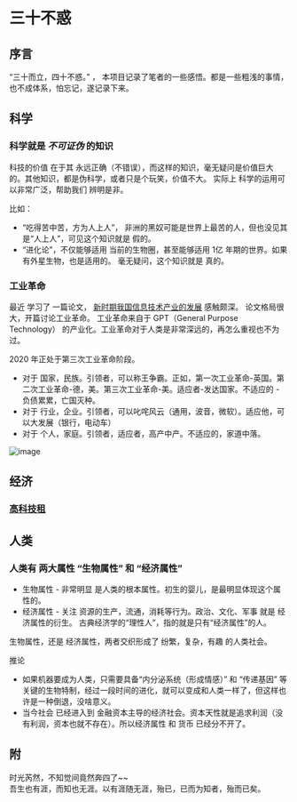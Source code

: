 # 三十不惑

## 序言

“三十而立，四十不惑。” ， 本项目记录了笔者的一些感悟。都是一些粗浅的事情，也不成体系，怕忘记，遂记录下来。


## 科学

### 科学就是 *不可证伪* 的知识

科技的价值 在于其 永远正确（不错误），而这样的知识，毫无疑问是价值巨大的。其他知识，都是伪科学，或者只是个玩笑，价值不大。
实际上 科学的运用可以非常广泛，帮助我们 辨明是非。

比如：
  * “吃得苦中苦，方为人上人”， 非洲的黑奴可能是世界上最苦的人，但也没见其是“人上人”，可见这个知识就是 假的。
  * “进化论”，不仅能够适用 当前的生物圈，甚至能够适用 1亿 年期的世界。如果有外星生物，也是适用的。 毫无疑问，这个知识就是 真的。
  
### 工业革命

最近 学习了 一篇论文， [新时期我国信息技术产业的发展](http://news.sohu.com/a/613466087_120678874) 感触颇深。 论文格局很大，开篇讨论工业革命。
工业革命来自于 GPT（General Purpose Technology） 的产业化。工业革命对于人类是非常深远的，再怎么重视也不为过。

2020 年正处于第三次工业革命阶段。
 - 对于 国家，民族。引领者，可以称王争霸。正如，第一次工业革命-英国。第二次工业革命-德，美。第三次工业革命-美。适应者-发达国家。不适应的 - 负债累累，亡国灭种。
 - 对于 行业，企业。引领者，可以叱咤风云（通用，波音，微软）。适应他，可以大发展（银行，电动车）
 - 对于 个人，家庭。引领者，适应者，高产中产。不适应的，家道中落。
 
![image](https://user-images.githubusercontent.com/1469319/216220636-39202451-034b-47f9-b9d6-210ab6f6c79e.png)


## 经济

### [高科技租](高科技租.md)

##  人类

### 人类有 两大属性 “生物属性” 和 “经济属性”

* 生物属性 - 非常明显 是人类的根本属性。初生的婴儿，是最明显体现这个属性的。
* 经济属性 - 关注 资源的生产，流通，消耗等行为。政治、文化、军事 就是 经济属性的衍生。 古典经济学的“理性人”，指的就是只有“经济属性”的人。

生物属性，还是 经济属性，两者交织形成了 纷繁，复杂，有趣 的人类社会。

推论
  * 如果机器要成为人类，只需要具备“内分泌系统（形成情感）” 和 “传递基因” 等关键的生物特制，经过一段时间的进化，就可以变成和人类一样了，但这样也许是一种倒退，没啥意义。
  * 当今社会 已经进入到 金融资本主导的经济社会。资本天性就是追求利润（没有利润，资本也就不存在）。所以经济属性 和 货币 已经分不开了。


##

## 附

时光芮然，不知觉间竟然奔四了~~  
吾生也有涯，而知也无涯。以有涯随无涯，殆已，已而为知者，殆而已矣。

